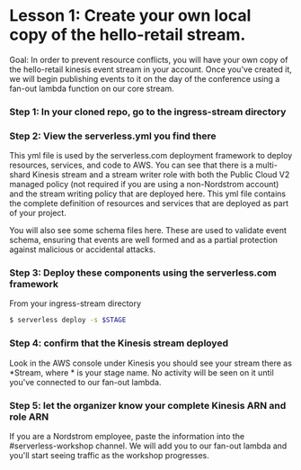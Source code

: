 # Lesson 1: Create your own local copy of the hello-retail stream.
Goal: In order to prevent resource conflicts, you will have your own copy of the hello-retail kinesis event stream in your account.  Once you've created it, we will begin publishing events to it on the day of the conference using a fan-out lambda function on our core stream.

### Step 1: In your cloned repo, go to the ingress-stream directory

### Step 2: View the serverless.yml you find there
This yml file is used by the serverless.com deployment framework to deploy resources, services, and code to AWS.  You can see that there is a multi-shard Kinesis stream and a stream writer role with both the Public Cloud V2 managed policy (not required if you are using a non-Nordstrom account) and the stream writing policy that are deployed here.  This yml file contains the complete definition of resources and services that are deployed as part of your project.

You will also see some schema files here.  These are used to validate event schema, ensuring that events are well formed and as a partial protection against malicious or accidental attacks.

### Step 3: Deploy these components using the serverless.com framework
From your ingress-stream directory
```sh
$ serverless deploy -s $STAGE
```

### Step 4: confirm that the Kinesis stream deployed
Look in the AWS console under Kinesis you should see your stream there as *Stream, where * is your stage name.  No activity will be seen on it until you've connected to our fan-out lambda.

### Step 5: let the organizer know your complete Kinesis ARN and role ARN
If you are a Nordstrom employee, paste the information into the #serverless-workshop channel.  We will add you to our fan-out lambda and you'll start seeing traffic as the workshop progresses.
